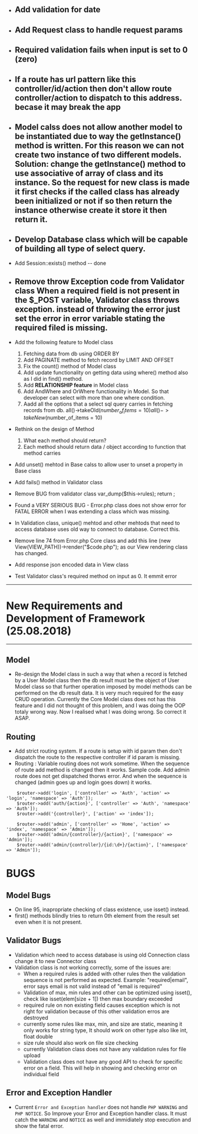 * Add validation for date
	-- 

* Add Request class to handle request params
	-- 

* Required validation fails when input is set to 0 (zero)
	-- 

* If a route has url pattern like this controller/id/action then don't allow route controller/action to dispatch to this address. becase it may break the app
	-- 

* Model calss does not allow another model to be instantiated due to way the getInstance() method is written. For this reason we can not create two instance of two different models.
	Solution: change the getInstance() method to use associative of array of class and its instance. So the request for new class is made it first checks if the called class has already been initialized or not if so then return the instance otherwise create it store it then return it.
	-- 

* Develop Database class which will be capable of building all type of select query.
	-- 


* Add Session::exists() method
	-- done

* Remove throw Exception code from Validator class
  When a required field is not present in the $\_POST variable, Validator class throws exception. instead of throwing the error just set the error in error variable stating the required filed is missing.
  -- 

* Add the following feature to Model class
	1. Fetching data from db using ORDER BY
	1. Add PAGINATE method to fetch record by LIMIT AND OFFSET
	1. Fix the count() method of Model class
	1. Add update functionality on getting data using where() method also as I did in find() method.
	1. Add __RELATIONSHIP feature__ in Model class
	1. Add AndWhere and OrWhere functionality in Model. So that developer can select with more than one where condition.
	1. Aadd all the options that a select sql query carries in fetching records from db.
		all()->takeOld($number_of_items = 10)
		all()->takeNew($number_of_items = 10)



* Rethink on the design of Method
	1. What each method should return?
	1. Each method should return data / object according to function that method carries

* Add unset() mehtod in Base calss to allow user to unset a property in Base class
* Add fails() method in Validator class
* Remove BUG from validator class
			var_dump($this->rules);
			return ;

* Found a VERY SERIOUS BUG - Error.php class does not show error for FATAL ERROR when I was extending a class which was missing.

* In Validation class, unique() mehtod and other mehtods that need to access database uses old way to connect to database. Correct this.
* Remove line 74 from Error.php Core class and add this line (new View(VIEW_PATH))->render("$code.php"); as our View rendering class has changed.
* Add response json encoded data in View class
* Test Validator class's required method on input as 0. It emmit error

---
# New Requirements and Development of Framework (25.08.2018)
---
## Model
* Re-design the Model class in such a way that when a record is fetched by a User Model class then the db result must be the object of User Model class so that further operation imposed by model methods can be performed on the db result data. It is very much required for the easy CRUD operation. Currently the Core Model class does not has this feature and I did not thought of this problem, and I was doing the OOP totaly wrong way. Now I realised what I was doing wrong. So correct it ASAP.

## Routing
* Add strict routing system. If a route is setup with id param then don't dispatch the route to the respective controller if id param is missing.
* Routing : Variable routing does not work sometime. When the sequence of route add method is changed then it works. Sample code. Add admin route does not get dispatched thorws error. And when the sequence is changed (admin goes up and login goes down) it works.
```
	$router->add('login', ['controller' => 'Auth', 'action' => 'login', 'namespace' => 'Auth']);
	$router->add('auth/{action}', ['controller' => 'Auth', 'namespace' => 'Auth']);
	$router->add('{controller}', ['action' => 'index']);

	$router->add('admin', ['controller' => 'Home', 'action' => 'index', 'namespace' => 'Admin']);
	$router->add('admin/{controller}/{action}', ['namespace' => 'Admin']);
	$router->add('admin/{controller}/{id:\d+}/{action}', ['namespace' => 'Admin']);
```










# BUGS

## Model Bugs
* On line 95, inapropriate checking of class existence, use isset() instead.
* first() methods blindly tries to return 0th element from the result set even when it is not present.

## Validator Bugs
* Validation which need to access database is using old Connection class change it to new Connector class
* Validation class is not working correctly, some of the issues are:
	- When a required rules is added with other rules then the validation sequence is not performed as expected. Example: "required|email", error says email is not valid instead of "email is required"
	- Validation of max, min rules and other can be optimized using isset(), check like isset(elem[size + 1]) then max boundary exceeded
	- required rule on non existing field causes exception which is not right for validation because of this other validation erros are destroyed
	- currently some rules like max, min, and size are static, meaning it only works for string type, It should work on other type also like int, float double
	- size rule should also work on file size checking
	- currently Validation class does not have any validation rules for file upload
	- Validation class does not have any good API to check for specific error on a field. This will help in showing and checking error on individual field

## Error and Exception Handler
* Current `Error and Exception handler` does not handle `PHP WARNING` and `PHP NOTICE`. So Improve your Error and Exception handler class. It must catch the `WARNING` and `NOTICE` as well and immidiately stop execution and show the fatal error.


